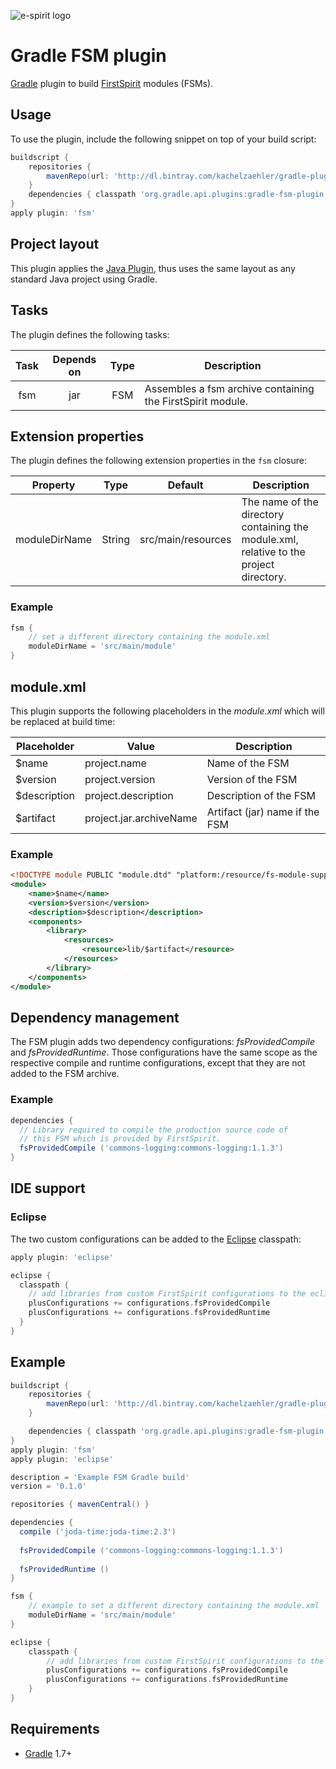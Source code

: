 ![e-spirit logo](https://fbcdn-profile-a.akamaihd.net/hprofile-ak-ash3/s160x160/581307_346033565453595_1547840127_a.jpg)

# Gradle FSM plugin

[Gradle](http://www.gradle.org/) plugin to build [FirstSpirit](http://www.e-spirit.com/en/product/advantage/advantages.html) modules (FSMs).

## Usage

To use the plugin, include the following snippet on top of your build script:

```groovy
buildscript {
    repositories {
        mavenRepo(url: 'http://dl.bintray.com/kachelzaehler/gradle-plugins') 
    }
    dependencies { classpath 'org.gradle.api.plugins:gradle-fsm-plugin:0.1.0' }
}
apply plugin: 'fsm'
```

## Project layout

This plugin applies the [Java Plugin](http://www.gradle.org/docs/current/userguide/java_plugin.html), thus uses the same layout as any standard Java project using Gradle.

## Tasks

The plugin defines the following tasks:

Task | Depends on | Type | Description
:---:|:----------:|:----:| -----------
fsm  | jar        | FSM  | Assembles a fsm archive containing the FirstSpirit module.

## Extension properties

The plugin defines the following extension properties in the `fsm` closure:

Property | Type | Default | Description
:-------:|:----:|:-------:| -----------
moduleDirName  | String        | src/main/resources  |  The name of the directory containing the module.xml, relative to the project directory.

### Example

```groovy
fsm {
    // set a different directory containing the module.xml
    moduleDirName = 'src/main/module'
}
```

## module.xml

This plugin supports the following placeholders in the _module.xml_ which will be replaced at build time:

Placeholder | Value | Description
-------|-------|------------
$name | project.name | Name of the FSM
$version | project.version | Version of the FSM
$description | project.description | Description of the FSM
$artifact | project.jar.archiveName | Artifact (jar) name if the FSM 

### Example

```xml
<!DOCTYPE module PUBLIC "module.dtd" "platform:/resource/fs-module-support/src/main/resources/dtds/module.dtd">
<module>
    <name>$name</name>
    <version>$version</version>
    <description>$description</description>
    <components>
        <library>
            <resources>
                <resource>lib/$artifact</resource>
            </resources>
        </library>
    </components>
</module>
```

## Dependency management

The FSM plugin adds two dependency configurations: _fsProvidedCompile_ and _fsProvidedRuntime_. Those configurations have the same scope as the respective compile and runtime configurations, except that they are not added to the FSM archive.

### Example

```groovy
dependencies {
  // Library required to compile the production source code of 
  // this FSM which is provided by FirstSpirit. 
  fsProvidedCompile ('commons-logging:commons-logging:1.1.3')
}
```

## IDE support

### Eclipse

The two custom configurations can be added to the [Eclipse](http://docs.spring.io/sts/docs/2.9.0.old/reference/html/gradle/gradle-sts-tutorial.html) classpath:

```groovy
apply plugin: 'eclipse'

eclipse {
  classpath {
    // add libraries from custom FirstSpirit configurations to the eclipse classpath
    plusConfigurations += configurations.fsProvidedCompile
    plusConfigurations += configurations.fsProvidedRuntime
  }
}
```

## Example

```groovy
buildscript {
    repositories {
        mavenRepo(url: 'http://dl.bintray.com/kachelzaehler/gradle-plugins') 
    }

    dependencies { classpath 'org.gradle.api.plugins:gradle-fsm-plugin:0.1.0' }
}
apply plugin: 'fsm'
apply plugin: 'eclipse'

description = 'Example FSM Gradle build'
version = '0.1.0'

repositories { mavenCentral() }

dependencies {
  compile ('joda-time:joda-time:2.3')
  
  fsProvidedCompile ('commons-logging:commons-logging:1.1.3')
  
  fsProvidedRuntime ()
}

fsm {
    // example to set a different directory containing the module.xml
    moduleDirName = 'src/main/module'
}

eclipse {
    classpath {
        // add libraries from custom FirstSpirit configurations to the eclipse classpath
        plusConfigurations += configurations.fsProvidedCompile
        plusConfigurations += configurations.fsProvidedRuntime
    }
}
```

## Requirements

* [Gradle](http://www.gradle.org/downloads) 1.7+

